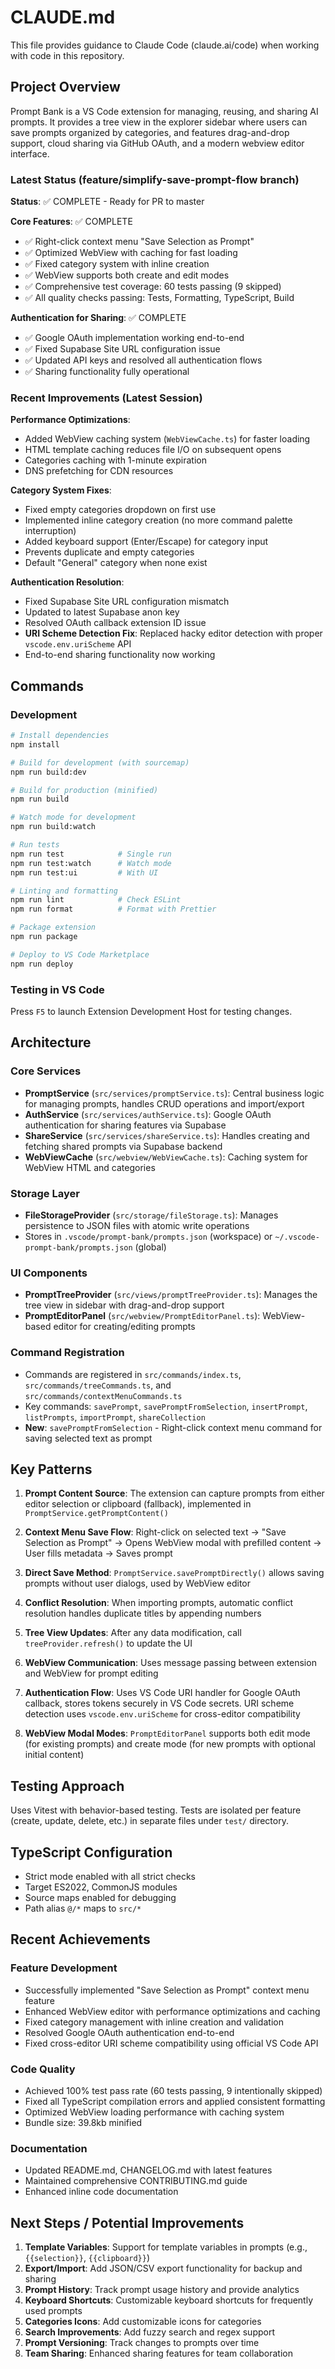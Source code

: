 # CLAUDE.md

This file provides guidance to Claude Code (claude.ai/code) when working with code in this repository.

## Project Overview

Prompt Bank is a VS Code extension for managing, reusing, and sharing AI prompts. It provides a tree view in the explorer sidebar where users can save prompts organized by categories, and features drag-and-drop support, cloud sharing via GitHub OAuth, and a modern webview editor interface.

### Latest Status (feature/simplify-save-prompt-flow branch)
**Status**: ✅ COMPLETE - Ready for PR to master

**Core Features**: ✅ COMPLETE
- ✅ Right-click context menu "Save Selection as Prompt"
- ✅ Optimized WebView with caching for fast loading
- ✅ Fixed category system with inline creation
- ✅ WebView supports both create and edit modes
- ✅ Comprehensive test coverage: 60 tests passing (9 skipped)
- ✅ All quality checks passing: Tests, Formatting, TypeScript, Build

**Authentication for Sharing**: ✅ COMPLETE
- ✅ Google OAuth implementation working end-to-end
- ✅ Fixed Supabase Site URL configuration issue
- ✅ Updated API keys and resolved all authentication flows
- ✅ Sharing functionality fully operational

### Recent Improvements (Latest Session)

**Performance Optimizations**:
- Added WebView caching system (`WebViewCache.ts`) for faster loading
- HTML template caching reduces file I/O on subsequent opens
- Categories caching with 1-minute expiration
- DNS prefetching for CDN resources

**Category System Fixes**:
- Fixed empty categories dropdown on first use
- Implemented inline category creation (no more command palette interruption)
- Added keyboard support (Enter/Escape) for category input
- Prevents duplicate and empty categories
- Default "General" category when none exist

**Authentication Resolution**:
- Fixed Supabase Site URL configuration mismatch
- Updated to latest Supabase anon key
- Resolved OAuth callback extension ID issue
- **URI Scheme Detection Fix**: Replaced hacky editor detection with proper `vscode.env.uriScheme` API
- End-to-end sharing functionality now working

## Commands

### Development
```bash
# Install dependencies
npm install

# Build for development (with sourcemap)
npm run build:dev

# Build for production (minified)
npm run build

# Watch mode for development
npm run build:watch

# Run tests
npm run test            # Single run
npm run test:watch      # Watch mode
npm run test:ui         # With UI

# Linting and formatting
npm run lint            # Check ESLint
npm run format          # Format with Prettier

# Package extension
npm run package

# Deploy to VS Code Marketplace
npm run deploy
```

### Testing in VS Code
Press `F5` to launch Extension Development Host for testing changes.

## Architecture

### Core Services
- **PromptService** (`src/services/promptService.ts`): Central business logic for managing prompts, handles CRUD operations and import/export
- **AuthService** (`src/services/authService.ts`): Google OAuth authentication for sharing features via Supabase
- **ShareService** (`src/services/shareService.ts`): Handles creating and fetching shared prompts via Supabase backend
- **WebViewCache** (`src/webview/WebViewCache.ts`): Caching system for WebView HTML and categories

### Storage Layer
- **FileStorageProvider** (`src/storage/fileStorage.ts`): Manages persistence to JSON files with atomic write operations
- Stores in `.vscode/prompt-bank/prompts.json` (workspace) or `~/.vscode-prompt-bank/prompts.json` (global)

### UI Components
- **PromptTreeProvider** (`src/views/promptTreeProvider.ts`): Manages the tree view in sidebar with drag-and-drop support
- **PromptEditorPanel** (`src/webview/PromptEditorPanel.ts`): WebView-based editor for creating/editing prompts

### Command Registration
- Commands are registered in `src/commands/index.ts`, `src/commands/treeCommands.ts`, and `src/commands/contextMenuCommands.ts`
- Key commands: `savePrompt`, `savePromptFromSelection`, `insertPrompt`, `listPrompts`, `importPrompt`, `shareCollection`
- **New**: `savePromptFromSelection` - Right-click context menu command for saving selected text as prompt

## Key Patterns

1. **Prompt Content Source**: The extension can capture prompts from either editor selection or clipboard (fallback), implemented in `PromptService.getPromptContent()`

2. **Context Menu Save Flow**: Right-click on selected text → "Save Selection as Prompt" → Opens WebView modal with prefilled content → User fills metadata → Saves prompt

3. **Direct Save Method**: `PromptService.savePromptDirectly()` allows saving prompts without user dialogs, used by WebView editor

4. **Conflict Resolution**: When importing prompts, automatic conflict resolution handles duplicate titles by appending numbers

5. **Tree View Updates**: After any data modification, call `treeProvider.refresh()` to update the UI

6. **WebView Communication**: Uses message passing between extension and WebView for prompt editing

7. **Authentication Flow**: Uses VS Code URI handler for Google OAuth callback, stores tokens securely in VS Code secrets. URI scheme detection uses `vscode.env.uriScheme` for cross-editor compatibility

8. **WebView Modal Modes**: `PromptEditorPanel` supports both edit mode (for existing prompts) and create mode (for new prompts with optional initial content)

## Testing Approach

Uses Vitest with behavior-based testing. Tests are isolated per feature (create, update, delete, etc.) in separate files under `test/` directory.

## TypeScript Configuration

- Strict mode enabled with all strict checks
- Target ES2022, CommonJS modules
- Source maps enabled for debugging
- Path alias `@/*` maps to `src/*`

## Recent Achievements

### Feature Development
- Successfully implemented "Save Selection as Prompt" context menu feature
- Enhanced WebView editor with performance optimizations and caching
- Fixed category management with inline creation and validation
- Resolved Google OAuth authentication end-to-end
- Fixed cross-editor URI scheme compatibility using official VS Code API

### Code Quality
- Achieved 100% test pass rate (60 tests passing, 9 intentionally skipped)
- Fixed all TypeScript compilation errors and applied consistent formatting
- Optimized WebView loading performance with caching system
- Bundle size: 39.8kb minified

### Documentation
- Updated README.md, CHANGELOG.md with latest features
- Maintained comprehensive CONTRIBUTING.md guide
- Enhanced inline code documentation

## Next Steps / Potential Improvements

1. **Template Variables**: Support for template variables in prompts (e.g., `{{selection}}`, `{{clipboard}}`)
2. **Export/Import**: Add JSON/CSV export functionality for backup and sharing
3. **Prompt History**: Track prompt usage history and provide analytics
4. **Keyboard Shortcuts**: Customizable keyboard shortcuts for frequently used prompts
5. **Categories Icons**: Add customizable icons for categories
6. **Search Improvements**: Add fuzzy search and regex support
7. **Prompt Versioning**: Track changes to prompts over time
8. **Team Sharing**: Enhanced sharing features for team collaboration